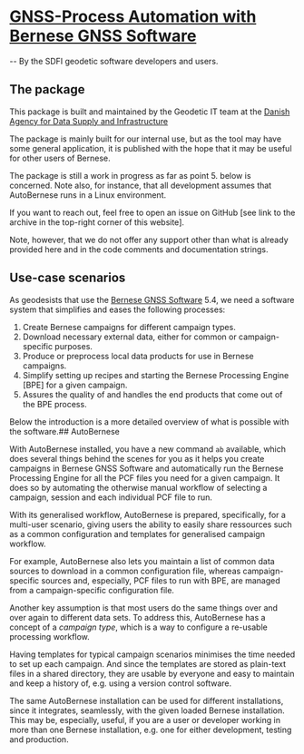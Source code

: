 # [GNSS-Process Automation with Bernese GNSS Software](https://github.com/SDFIdk/AutoBernese)

-- By the SDFI geodetic software developers and users.


## The package

This package is built and maintained by the Geodetic IT team at the [Danish
Agency for Data Supply and Infrastructure](https://eng.sdfi.dk/)

The package is mainly built for our internal use, but as the tool may have some
general application, it is published with the hope that it may be useful for
other users of Bernese.

The package is still a work in progress as far as point 5. below is concerned.
Note also, for instance, that all development assumes that AutoBernese runs in a
Linux environment.

If you want to reach out, feel free to open an issue on GitHub [see link to the
archive in the top-right corner of this website].

Note, however, that we do not offer any support other than what is already
provided here and in the code comments and documentation strings.


## Use-case scenarios

As geodesists that use the [Bernese GNSS Software](http://www.bernese.unibe.ch/)
5.4, we need a software system that simplifies and eases the following
processes:

1.  Create Bernese campaigns for different campaign types.
2.  Download necessary external data, either for common or campaign-specific
    purposes.
3.  Produce or preprocess local data products for use in Bernese campaigns.
4.  Simplify setting up recipes and starting the Bernese Processing Engine [BPE]
    for a given campaign.
5.  Assures the quality of and handles the end products that come out of the BPE
    process.

Below the introduction is a more detailed overview of what is possible with the
software.## AutoBernese

With AutoBernese installed, you have a new command `ab` available, which does
several things behind the scenes for you as it helps you create campaigns in
Bernese GNSS Software and automatically run the Bernese Processing Engine for
all the PCF files you need for a given campaign. It does so by automating the
otherwise manual workflow of selecting a campaign, session and each individual
PCF file to run.

With its generalised workflow, AutoBernese is prepared, specifically, for a
multi-user scenario, giving users the ability to easily share ressources such as
a common configuration and templates for generalised campaign workflow.

For example, AutoBernese also lets you maintain a list of common data sources
to download in a common configuration file, whereas campaign-specific sources
and, especially, PCF files to run with BPE, are managed from a campaign-specific
configuration file.

Another key assumption is that most users do the same things over and over again
to different data sets. To address this, AutoBernese has a concept of a
*campaign type*, which is a way to configure a re-usable processing workflow.

Having templates for typical campaign scenarios minimises the time needed to set
up each campaign. And since the templates are stored as plain-text files in a
shared directory, they are usable by everyone and easy to maintain and keep a
history of, e.g. using a version control software.

The same AutoBernese installation can be used for different installations, since
it integrates, seamlessly, with the given loaded Bernese installation. This may
be, especially, useful, if you are a user or developer working in more than one
Bernese installation, e.g. one for either development, testing and production.

